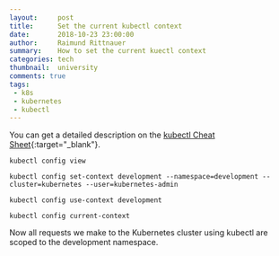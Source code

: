 ```yaml
---
layout:     post
title:      Set the current kubectl context
date:       2018-10-23 23:00:00
author:     Raimund Rittnauer
summary:    How to set the current kuectl context
categories: tech
thumbnail:  university
comments: true
tags:
 - k8s
 - kubernetes
 - kubectl
---
```


You can get a detailed description on the [kubectl Cheat Sheet][1]{:target="_blank"}.

````
kubectl config view

kubectl config set-context development --namespace=development --cluster=kubernetes --user=kubernetes-admin

kubectl config use-context development

kubectl config current-context
````

Now all requests we make to the Kubernetes cluster using kubectl are scoped to the development namespace.

[1]: https://kubernetes.io/docs/reference/kubectl/cheatsheet/#kubectl-context-and-configuration